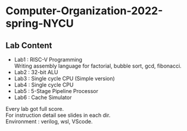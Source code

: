 # Computer-Organization-2022-spring-NYCU
## Lab Content
- Lab1 :  RISC-V Programming  
  Writing assembly language for factorial, bubble sort, gcd, fibonacci.
- Lab2 :  32-bit ALU  
- Lab3 : Single cycle CPU (Simple version)   
- Lab4 : Single cycle CPU 
- Lab5 : 5-Stage Pipeline Processor
- Lab6 : Cache Simulator

Every lab got full score.  
For instruction detail see slides in each dir.  
Environment : verilog, wsl, VScode.
